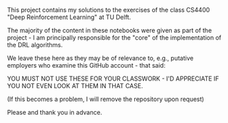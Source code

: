 This project contains my solutions to the exercises of the class CS4400 "Deep Reinforcement Learning" at TU Delft.

The majority of the content in these notebooks were given as part of the project - I am principally responsible for the "core" of the implementation of the DRL algorithms.

We leave these here as they may be of relevance to, e.g., putative employers who examine this GitHub account - that said:

YOU MUST NOT USE THESE FOR YOUR CLASSWORK - I'D APPRECIATE IF YOU NOT EVEN LOOK AT THEM IN THAT CASE.

(If this becomes a problem, I will remove the repository upon request)

Please and thank you in advance.
